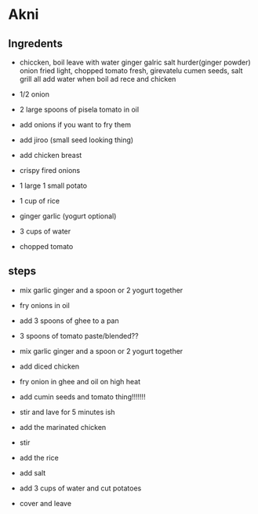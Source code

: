# Akni

## Ingredents

* chiccken, boil leave with water ginger galric salt hurder(ginger powder)
onion fried light, chopped tomato fresh, girevatelu cumen seeds, salt grill all add water
when boil ad rece and chicken


* 1/2 onion
* 2 large spoons of pisela tomato in oil
* add onions if you want to fry them
* add jiroo (small seed looking thing)
* add chicken breast
* crispy fired onions
* 1 large 1 small potato
* 1 cup of rice
* ginger garlic (yogurt optional)
* 3 cups of water
* chopped tomato

## steps

* mix garlic ginger and a spoon or 2 yogurt together
* fry onions in oil
* add 3 spoons of ghee to a pan

* 3 spoons of tomato paste/blended??

* mix garlic ginger and a spoon or 2 yogurt together
* add diced chicken
* fry onion in ghee and oil on high heat
* add cumin seeds and tomato thing!!!!!!!
* stir and lave for 5 minutes ish
* add the marinated chicken
* stir
* add the rice
* add salt
* add 3 cups of water and cut potatoes
* cover and leave
